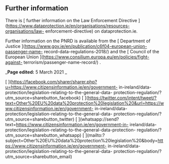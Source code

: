 ##  Further information

There is [ further information on the Law Enforcement Directive
](https://www.dataprotection.ie/en/organisations/resources-organisations/law-
enforcement-directive) on dataprotection.ie.

Further information on the PNRD is available from the [ Department of Justice
](https://www.gov.ie/en/publication/c6f04-european-union-passenger-name-
record-data-regulations-2018/) and the [ Council of the European Union
](https://www.consilium.europa.eu/en/policies/fight-against-
terrorism/passenger-name-record/) .

_**Page edited:** 5 March 2021 _

[
](https://facebook.com/sharer/sharer.php?u=https://www.citizensinformation.ie/en/government-
in-ireland/data-protection/legislation-relating-to-the-general-data-
protection-regulation/?utm_source=sharebutton_facebook) [
](https://twitter.com/intent/tweet/?text=Other%20EU%20data%20protection%20legislation%20&url=https://www.citizensinformation.ie/en/government-
in-ireland/data-protection/legislation-relating-to-the-general-data-
protection-regulation/?utm_source=sharebutton_twitter) [
](whatsapp://send?text=https://www.citizensinformation.ie/en/government-in-
ireland/data-protection/legislation-relating-to-the-general-data-protection-
regulation/?utm_source=sharebutton_whatsapp) [
](mailto:?subject=Other%20EU%20data%20protection%20legislation%20&body=https://www.citizensinformation.ie/en/government-
in-ireland/data-protection/legislation-relating-to-the-general-data-
protection-regulation/?utm_source=sharebutton_email) [ ](javascript:void\(0\))
